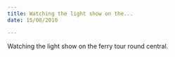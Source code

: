 ```yaml
---
title: Watching the light show on the...
date: 15/08/2010

---
```


Watching the light show on the ferry tour round central.
